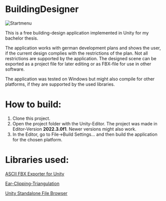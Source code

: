 # BuildingDesigner
![Startmenu](https://github.com/Skaleee/BuildingDesigner/assets/78816681/9deb7041-571a-4397-935a-9abf0d53b05d)

This is a free building-design application implemented in Unity for my bachelor thesis. 

The application works with german development plans and shows the user, if the current design complies with the restrictions of the plan. Not all restrictions are supported by the application.
The designed scene can be exported as a project file for later editing or as FBX-file for use in other software.

The application was tested on Windows but might also compile for other platforms, if they are supported by the used libraries.

# How to build:
1. Clone this project.
2. Open the project folder with the Unity-Editor. The project was made in Editor-Version __2022.3.0f1__. Newer versions might also work.
3. In the Editor, go to File->Build Settings... and then build the application for the chosen platform.

# Libraries used:
[ASCII FBX Exporter for Unity](https://github.com/KellanHiggins/AsciiFBXExporterForUnity) 

[Ear-Clipping-Triangulation](https://github.com/SebLague/Ear-Clipping-Triangulation)

[Unity Standalone File Browser](https://github.com/gkngkc/UnityStandaloneFileBrowser)

